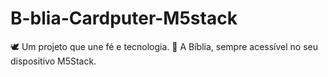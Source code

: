# B-blia-Cardputer-M5stack
🕊️ Um projeto que une fé e tecnologia.   📖 A Bíblia, sempre acessível no seu dispositivo M5Stack.
